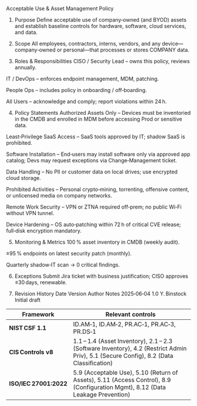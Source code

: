 Acceptable Use & Asset Management Policy
1. Purpose
Define acceptable use of company‑owned (and BYOD) assets and establish baseline controls for hardware, software, cloud services, and data.

2. Scope
All employees, contractors, interns, vendors, and any device—company‑owned or personal—that processes or stores COMPANY data.

3. Roles & Responsibilities
CISO / Security Lead – owns this policy, reviews annually.

IT / DevOps – enforces endpoint management, MDM, patching.

People Ops – includes policy in onboarding / off‑boarding.

All Users – acknowledge and comply; report violations within 24 h.

4. Policy Statements
Authorized Assets Only – Devices must be inventoried in the CMDB and enrolled in MDM before accessing Prod or sensitive data.

Least‑Privilege SaaS Access – SaaS tools approved by IT; shadow SaaS is prohibited.

Software Installation – End‑users may install software only via approved app catalog; Devs may request exceptions via Change‑Management ticket.

Data Handling – No PII or customer data on local drives; use encrypted cloud storage.

Prohibited Activities – Personal crypto‑mining, torrenting, offensive content, or unlicensed media on company networks.

Remote Work Security – VPN or ZTNA required off‑prem; no public Wi‑Fi without VPN tunnel.

Device Hardening – OS auto‑patching within 72 h of critical CVE release; full‑disk encryption mandatory.

5. Monitoring & Metrics
100 % asset inventory in CMDB (weekly audit).

≥95 % endpoints on latest security patch (monthly).

Quarterly shadow‑IT scan → 0 critical findings.

6. Exceptions
Submit Jira ticket with business justification; CISO approves ≤30 days, renewable.

7. Revision History
Date	Version	Author	Notes
2025‑06‑04	1.0	Y. Binstock	Initial draft

| Framework              | Relevant controls                                                                                                                      |
| ---------------------- | -------------------------------------------------------------------------------------------------------------------------------------- |
| **NIST CSF 1.1**       | ID.AM‑1, ID.AM‑2, PR.AC‑1, PR.AC‑3, PR.DS‑1                                                                                            |
| **CIS Controls v8**    | 1.1 – 1.4 (Asset Inventory), 2.1 – 2.3 (Software Inventory), 4.2 (Restrict Admin Priv), 5.1 (Secure Config), 8.2 (Data Classification) |
| **ISO/IEC 27001:2022** | 5.9 (Acceptable Use), 5.10 (Return of Assets), 5.11 (Access Control), 8.9 (Configuration Mgmt), 8.12 (Data Leakage Prevention)         |
